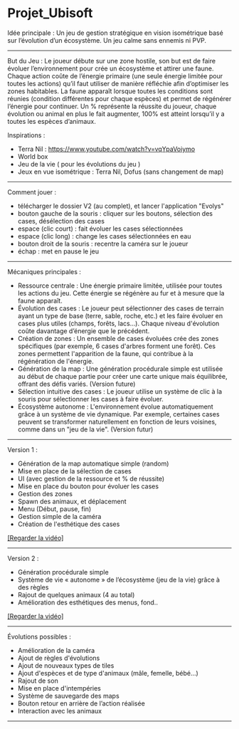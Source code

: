 # Projet_Ubisoft

Idée principale :
Un jeu de gestion stratégique en vision isométrique basé sur l’évolution d’un écosystème. Un jeu calme sans ennemis ni PVP.
________________________________________________________________________________

But du Jeu :
Le joueur débute sur une zone hostile, son but est de faire évoluer l’environnement pour crée un écosystème et attirer une faune. Chaque action coûte de l’énergie primaire (une seule énergie limitée pour toutes les actions) qu’il faut utiliser de manière réfléchie afin d’optimiser les zones habitables. La faune apparaît lorsque toutes les conditions sont réunies (condition différentes pour chaque espèces) et permet de régénérer l’énergie pour continuer. Un % représente la réussite du joueur, chaque évolution ou animal en plus le fait augmenter, 100% est atteint lorsqu’il y a toutes les espèces d’animaux.

Inspirations :
- Terra Nil : https://www.youtube.com/watch?v=vqYpaVoiymo
- World box
- Jeu de la vie ( pour les évolutions du jeu )
- Jeux en vue isométrique : Terra Nil, Dofus (sans changement de map)

________________________________________________________________________________

Comment jouer :
- télécharger le dossier V2 (au complet), et lancer l'application "Evolys"
- bouton gauche de la souris : cliquer sur les boutons, sélection des cases, désélection des cases
- espace (clic court) : fait évoluer les cases sélectionnées
- espace (clic long) : change les cases sélectionnées en eau
- bouton droit de la souris : recentre la caméra sur le joueur
- échap : met en pause le jeu
  
________________________________________________________________________________

Mécaniques principales :
-	Ressource centrale : Une énergie primaire limitée, utilisée pour toutes les actions du jeu. Cette énergie se régénère au fur et à mesure que la faune apparaît.
-	Évolution des cases : Le joueur peut sélectionner des cases de terrain ayant un type de base (terre, sable, roche, etc.) et les faire évoluer en cases plus utiles (champs, forêts, lacs...). Chaque niveau d'évolution coûte davantage d’énergie que le précédent.
-	Création de zones : Un ensemble de cases évoluées crée des zones spécifiques (par exemple, 6 cases d'arbres forment une forêt). Ces zones permettent l'apparition de la faune, qui contribue à la régénération de l'énergie.
-	Génération de la map : Une génération procédurale simple est utilisée au début de chaque partie pour créer une carte unique mais équilibrée, offrant des défis variés. (Version future)
-	Sélection intuitive des cases : Le joueur utilise un système de clic à la souris pour sélectionner les cases à faire évoluer.
-	Écosystème autonome : L'environnement évolue automatiquement grâce à un système de vie dynamique. Par exemple, certaines cases peuvent se transformer naturellement en fonction de leurs voisines, comme dans un "jeu de la vie". (Version futur)

________________________________________________________________________________

Version 1 :
-	Génération de la map automatique simple (random)
-	Mise en place de la sélection de cases
-	UI (avec gestion de la ressource et % de réussite)
-	Mise en place du bouton pour évoluer les cases
-	Gestion des zones
-	Spawn des animaux, et déplacement
-	Menu (Début, pause, fin)
-	Gestion simple de la caméra
-	Création de l'esthétique des cases

[[Regarder la vidéo]](https://youtu.be/IYLDS3Nol-0)

________________________________________________________________________________

Version 2 :
-	Génération procédurale simple
-	Système de vie « autonome » de l’écosystème (jeu de la vie) grâce à des règles
-	Rajout de quelques animaux (4 au total)
-	Amélioration des esthétiques des menus, fond..

[[Regarder la vidéo]](https://youtu.be/TyY3sIwCUVc)

________________________________________________________________________________

Évolutions possibles :
-	Amélioration de la caméra
-	Ajout de règles d'évolutions
-	Ajout de nouveaux types de tiles
-	Ajout d'espèces et de type d'animaux (mâle, femelle, bébé...)
-	Rajout de son
- Mise en place d'intempéries
-	Système de sauvegarde des maps
-	Bouton retour en arrière de l’action réalisée
-	Interaction avec les animaux

________________________________________________________________________________
